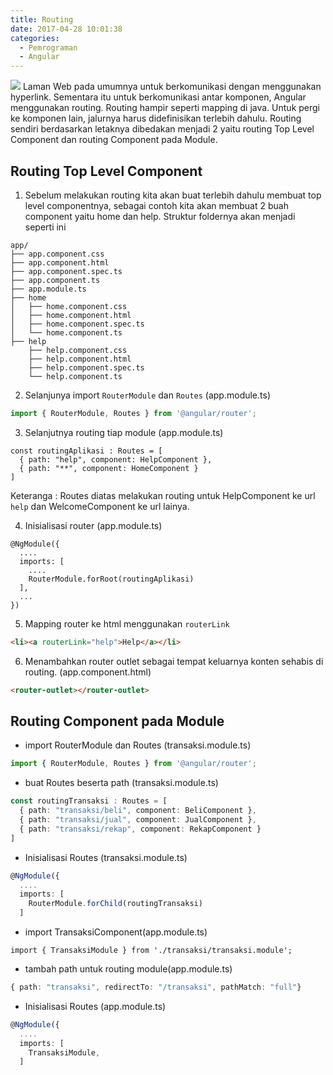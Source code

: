 ```yaml
---
title: Routing
date: 2017-04-28 10:01:38
categories:
  - Pemrograman
  - Angular
---
```

![](/images/angular.png)
Laman Web pada umumnya untuk berkomunikasi dengan menggunakan hyperlink. Sementara itu untuk berkomunikasi antar komponen, Angular menggunakan routing. Routing hampir seperti mapping di java. Untuk pergi ke komponen lain, jalurnya harus didefinisikan terlebih dahulu.
Routing sendiri berdasarkan letaknya dibedakan menjadi 2 yaitu routing Top Level Component dan routing Component pada Module.

## Routing Top Level Component
1. Sebelum melakukan routing kita akan buat terlebih dahulu membuat top level componentnya, sebagai contoh kita akan membuat 2 buah component yaitu home dan help. Struktur foldernya akan menjadi seperti ini
```
app/
├── app.component.css
├── app.component.html
├── app.component.spec.ts
├── app.component.ts
├── app.module.ts
├── home
│   ├── home.component.css
│   ├── home.component.html
│   ├── home.component.spec.ts
│   └── home.component.ts
├── help
    ├── help.component.css
    ├── help.component.html
    ├── help.component.spec.ts
    └── help.component.ts
```

2. Selanjunya import `RouterModule` dan `Routes`  (app.module.ts)
```ts
import { RouterModule, Routes } from '@angular/router';
```

3. Selanjutnya routing tiap module (app.module.ts)
```
const routingAplikasi : Routes = [
  { path: "help", component: HelpComponent },
  { path: "**", component: HomeComponent }
]
```
Keteranga :
Routes diatas melakukan routing untuk HelpComponent ke url `help` dan WelcomeComponent ke url lainya.

4. Inisialisasi router (app.module.ts)
```
@NgModule({
  ....
  imports: [
    ....
    RouterModule.forRoot(routingAplikasi)
  ],
  ...
})
```
5. Mapping router ke html menggunakan `routerLink`
```html
<li><a routerLink="help">Help</a></li>

```
6. Menambahkan router outlet sebagai tempat keluarnya konten sehabis di routing.
(app.component.html)
```html
<router-outlet></router-outlet>
```


## Routing Component pada Module

- import RouterModule dan Routes (transaksi.module.ts)
```ts
import { RouterModule, Routes } from '@angular/router';
```

- buat Routes beserta path (transaksi.module.ts)
```ts
const routingTransaksi : Routes = [
  { path: "transaksi/beli", component: BeliComponent },
  { path: "transaksi/jual", component: JualComponent },
  { path: "transaksi/rekap", component: RekapComponent }
]
```

- Inisialisasi Routes (transaksi.module.ts)
```ts
@NgModule({
  ....
  imports: [
    RouterModule.forChild(routingTransaksi)
  ]
```

- import TransaksiComponent(app.module.ts)
```
import { TransaksiModule } from './transaksi/transaksi.module';
```

- tambah path untuk routing module(app.module.ts)
```ts
{ path: "transaksi", redirectTo: "/transaksi", pathMatch: "full"}
```

- Inisialisasi Routes (app.module.ts)
```ts
@NgModule({
  ....
  imports: [
    TransaksiModule,
  ]
```
